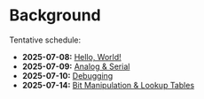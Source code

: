 # Background

Tentative schedule:

- **2025-07-08:** [Hello, World!](hello-world.md)
- **2025-07-09:** [Analog & Serial](analog-&-serial.md)
- **2025-07-10:** [Debugging](debugging.md)
- **2025-07-14:** [Bit Manipulation & Lookup Tables](bit-manipulation-&-lookup-tables.md)
